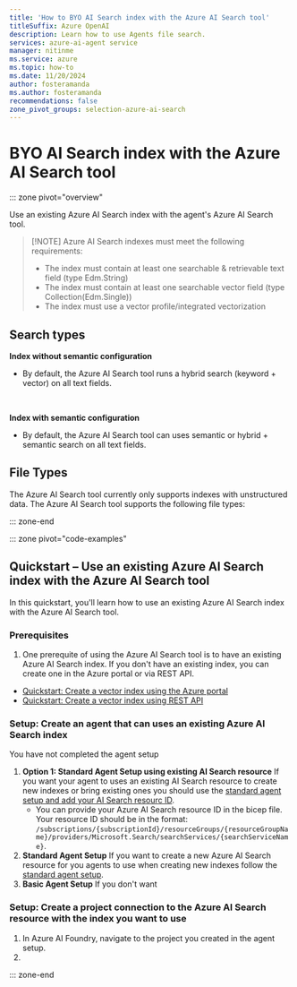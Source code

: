 ```yaml
---
title: 'How to BYO AI Search index with the Azure AI Search tool'
titleSuffix: Azure OpenAI
description: Learn how to use Agents file search.
services: azure-ai-agent service
manager: nitinme
ms.service: azure
ms.topic: how-to
ms.date: 11/20/2024
author: fosteramanda
ms.author: fosteramanda
recommendations: false
zone_pivot_groups: selection-azure-ai-search
---
```


# BYO AI Search index with the Azure AI Search tool
::: zone pivot="overview"

Use an existing Azure AI Search index with the agent's Azure AI Search tool.

> [!NOTE] Azure AI Search indexes must meet the following requirements:
> - The index must contain at least one searchable & retrievable text field (type Edm.String) 
> - The index must contain at least one searchable vector field (type Collection(Edm.Single)) 
> - The index must use a vector profile/integrated vectorization

## Search types

**Index without semantic configuration**
- By default, the Azure AI Search tool runs a hybrid search (keyword + vector) on all text fields. 
<br>

**Index with semantic configuration**
- By default, the Azure AI Search tool can uses semantic or hybrid + semantic search on all text fields.

## File Types
The Azure AI Search tool currently only supports indexes with unstructured data. 
The Azure AI Search tool supports the following file types:

::: zone-end

::: zone pivot="code-examples"

## Quickstart – Use an existing Azure AI Search index with the Azure AI Search tool

In this quickstart, you'll learn how to use an existing Azure AI Search index with the Azure AI Search tool.

### Prerequisites
1. One prerequite of using the Azure AI Search tool is to have an existing Azure AI Search index. If you don't have an existing index, you can create one in the Azure portal or via REST API.
- [Quickstart: Create a vector index using the Azure portal](../../../search/search-get-started-portal-import-vectors.md)
- [Quickstart: Create a vector index using REST API](../../../search/search-get-started-vector.md)

### Setup: Create an agent that can uses an existing Azure AI Search index
You have not completed the agent setup
1. **Option 1: Standard Agent Setup using existing AI Search resource** If you want your agent to uses an existing AI Search resource to create new indexes or bring existing ones you should use the [standard agent setup and add your AI Search resourc ID](../../quickstart.md). 
    - You can provide your Azure AI Search resource ID in the bicep file. Your resource ID should be in the format: `/subscriptions/{subscriptionId}/resourceGroups/{resourceGroupName}/providers/Microsoft.Search/searchServices/{searchServiceName}`.
2. **Standard Agent Setup** If you want to create a new Azure AI Search resource for you agents to use when creating new indexes follow the [standard agent setup](../../quickstart.md).
3. **Basic Agent Setup** If you don't want

### Setup: Create a project connection to the Azure AI Search resource with the index you want to use
1. In Azure AI Foundry, navigate to the project you created in the agent setup.
1. 


::: zone-end